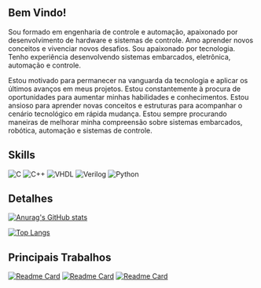 ## Bem Vindo!


Sou formado em engenharia de controle e automação, apaixonado por desenvolvimento de hardware e sistemas de controle. Amo aprender novos conceitos e vivenciar novos desafios. Sou apaixonado por tecnologia. Tenho experiência desenvolvendo sistemas embarcados, eletrônica, automação e controle.

Estou motivado para permanecer na vanguarda da tecnologia e aplicar os últimos avanços em meus projetos. Estou constantemente à procura de oportunidades para aumentar minhas habilidades e conhecimentos. Estou ansioso para aprender novas conceitos e estruturas para acompanhar o cenário tecnológico em rápida mudança. Estou sempre procurando maneiras de melhorar minha compreensão sobre sistemas embarcados, robótica, automação e sistemas de controle.


## Skills

![C](https://img.shields.io/badge/C-00599C?style=for-the-badge&logo=c&logoColor=white)
![C++](https://img.shields.io/badge/C%2B%2B-00599C?style=for-the-badge&logo=c%2B%2B&logoColor=white)
![VHDL](https://img.shields.io/badge/VHDL-00599C?style=for-the-badge&logo=VHDL&logoColor=white)
![Verilog](https://img.shields.io/badge/Verilog-00599C?style=for-the-badge&logo=verilog&logoColor=white)
![Python](https://img.shields.io/badge/Python-FFD43B?style=for-the-badge&logo=python&logoColor=blue)

## Detalhes

[![Anurag's GitHub stats](https://github-readme-stats.vercel.app/api?username=douglasls&count_private=true&show_icons=true&include_all_commits=true&theme=tokyonight)](https://github.com/anuraghazra/github-readme-stats)

[![Top Langs](https://github-readme-stats.vercel.app/api/top-langs/?username=douglasls&layout=compact&theme=tokyonight)](https://github.com/anuraghazra/github-readme-stats)


## Principais Trabalhos

[![Readme Card](https://github-readme-stats.vercel.app/api/pin/?username=douglasls&repo=CarPlatooning&theme=tokyonight)](https://github.com/anuraghazra/github-readme-stats)
[![Readme Card](https://github-readme-stats.vercel.app/api/pin/?username=douglasls&repo=ehw-feedback&theme=tokyonight)](https://github.com/anuraghazra/github-readme-stats)
[![Readme Card](https://github-readme-stats.vercel.app/api/pin/?username=douglasls&repo=CircuitoGeneticoSerial&theme=tokyonight)](https://github.com/anuraghazra/github-readme-stats)
